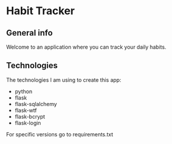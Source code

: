 # Habit Tracker

## General info
Welcome to an application where you can track your daily habits.
	
## Technologies
The technologies I am using to create this app:
* python
* flask
* flask-sqlalchemy
* flask-wtf
* flask-bcrypt
* flask-login

For specific versions go to requirements.txt
